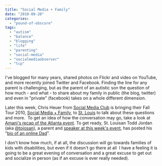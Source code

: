 ```yaml
---
title: "Social Media + Family"
date: "2010-09-20"
categories: 
  - "pound-of-obscure"
tags: 
  - "autism"
  - "balance"
  - "blogging"
  - "life"
  - "parenting"
  - "social-media"
  - "socialmediaobserver"
  - "tcp"
---
```


I've blogged for many years, shared photos on Flickr and video on YouTube, and more recently joined Twitter and Facebook. Finding the line for any parent is challenging, but as the parent of an autistic son the question of how much - and what - to share about my family in public (the blog, twitter) and even in "private" (facebook) takes on a whole different dimension.

Later this week, Chris Heuer from [Social Media Club](http://socialmediaclub.org/) is bringing their Fall Tour 2010, [Social Media + Family](http://socialmediaclub.org/event/social-media-club-fall-tour-2010-social-media-family), to [St. Louis](http://smf2010stlouis.eventbrite.com/) to talk about these questions and more.  To get an idea of how the conversation may go, take a look at [Amani's recap of the Atlanta event](http://socialmediaclub.org/blogs/from-the-clubhouse/social-media-family-atlanta-recap). To get ready, St. Louisan Todd Jordan (aka [@tojosan](http://twitter.com/tojosan)), a parent and [speaker at this week's event](http://www.toddrjordan.com/thebroadbrush/2010/09/social-media-family-st-louis-stlouis/), has posted his "[bio of an online Dad](http://www.toddrjordan.com/thebroadbrush/short-bio-online-dad/)".

I don't know how much, if at all, the discussion will go towards families of kids with disabilities, but even if it doesn't go there at all  I have a feeling it is going to be a great evening of conversation and a great excuse to get out and socialize in person (as if an excuse is ever really needed).
